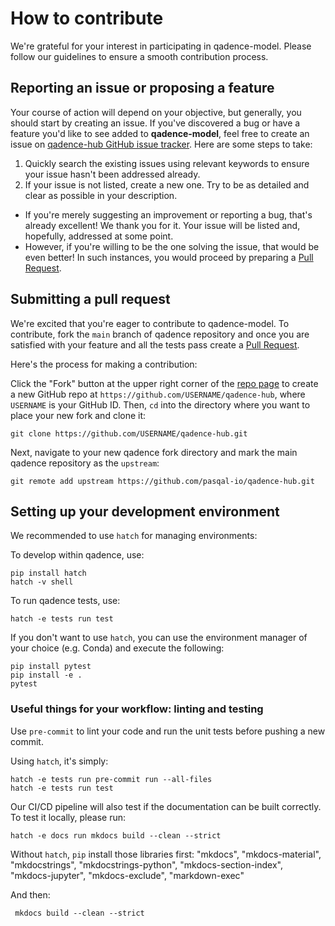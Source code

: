 # How to contribute

We're grateful for your interest in participating in qadence-model. Please follow our guidelines to ensure a smooth contribution process.

## Reporting an issue or proposing a feature

Your course of action will depend on your objective, but generally, you should start by creating an issue. If you've discovered a bug or have a feature you'd like to see added to **qadence-model**, feel free to create an issue on [qadence-hub GitHub issue tracker](https://github.com/pasqal-io/qadence-hub/issues). Here are some steps to take:

1. Quickly search the existing issues using relevant keywords to ensure your issue hasn't been addressed already.
2. If your issue is not listed, create a new one. Try to be as detailed and clear as possible in your description.

- If you're merely suggesting an improvement or reporting a bug, that's already excellent! We thank you for it. Your issue will be listed and, hopefully, addressed at some point.
- However, if you're willing to be the one solving the issue, that would be even better! In such instances, you would proceed by preparing a [Pull Request](#submitting-a-pull-request).

## Submitting a pull request

We're excited that you're eager to contribute to qadence-model. To contribute, fork the `main` branch of qadence repository and once you are satisfied with your feature and all the tests pass create a [Pull Request](https://github.com/pasqal-io/qadence-hub/pulls).

Here's the process for making a contribution:

Click the "Fork" button at the upper right corner of the [repo page](https://github.com/pasqal-io/qadence-hub) to create a new GitHub repo at `https://github.com/USERNAME/qadence-hub`, where `USERNAME` is your GitHub ID. Then, `cd` into the directory where you want to place your new fork and clone it:

```shell
git clone https://github.com/USERNAME/qadence-hub.git
```

Next, navigate to your new qadence fork directory and mark the main qadence repository as the `upstream`:

```shell
git remote add upstream https://github.com/pasqal-io/qadence-hub.git
```

## Setting up your development environment

We recommended to use `hatch` for managing environments:

To develop within qadence, use:
```shell
pip install hatch
hatch -v shell
```

To run qadence tests, use:

```shell
hatch -e tests run test
```

If you don't want to use `hatch`, you can use the environment manager of your
choice (e.g. Conda) and execute the following:

```shell
pip install pytest
pip install -e .
pytest
```

### Useful things for your workflow: linting and testing

Use `pre-commit` to lint your code and run the unit tests before pushing a new commit.

Using `hatch`, it's simply:

```shell
hatch -e tests run pre-commit run --all-files
hatch -e tests run test
```

Our CI/CD pipeline will also test if the documentation can be built correctly. To test it locally, please run:

```shell
hatch -e docs run mkdocs build --clean --strict
```

Without `hatch`, `pip` install those libraries first:
"mkdocs",
"mkdocs-material",
"mkdocstrings",
"mkdocstrings-python",
"mkdocs-section-index",
"mkdocs-jupyter",
"mkdocs-exclude",
"markdown-exec"


And then:

```shell
 mkdocs build --clean --strict
```

